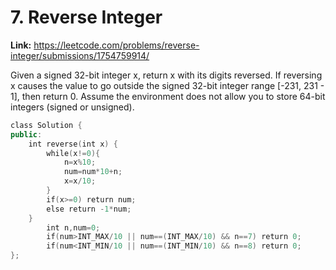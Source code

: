 # 7. Reverse Integer

**Link:** https://leetcode.com/problems/reverse-integer/submissions/1754759914/

Given a signed 32-bit integer x, return x with its digits reversed. If reversing x causes the value to go outside the signed 32-bit integer range [-231, 231 - 1], then return 0. Assume the environment does not allow you to store 64-bit integers (signed or unsigned).

```cpp
class Solution {
public:
    int reverse(int x) {
        while(x!=0){
            n=x%10;
            num=num*10+n;
            x=x/10;
        }
        if(x>=0) return num;
        else return -1*num;
    }
        int n,num=0;
        if(num>INT_MAX/10 || num==(INT_MAX/10) && n==7) return 0;
        if(num<INT_MIN/10 || num==(INT_MIN/10) && n==8) return 0;
};
```
